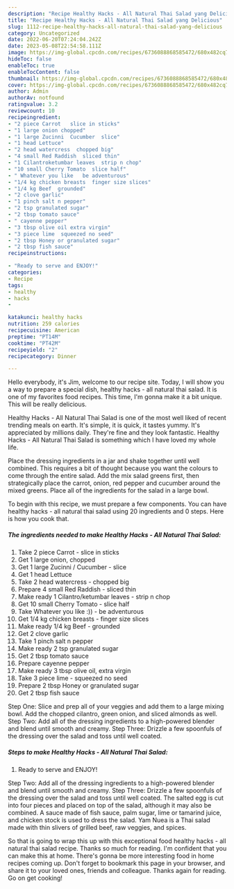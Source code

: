 ```yaml
---
description: "Recipe Healthy Hacks - All Natural Thai Salad yang Delicious"
title: "Recipe Healthy Hacks - All Natural Thai Salad yang Delicious"
slug: 1112-recipe-healthy-hacks-all-natural-thai-salad-yang-delicious
category: Uncategorized
date: 2022-06-20T07:24:04.242Z
date: 2023-05-08T22:54:58.111Z
image: https://img-global.cpcdn.com/recipes/6736088868585472/680x482cq70/healthy-hacks-all-natural-thai-salad-recipe-main-photo.jpg
hideToc: false
enableToc: true
enableTocContent: false
thumbnail: https://img-global.cpcdn.com/recipes/6736088868585472/680x482cq70/healthy-hacks-all-natural-thai-salad-recipe-main-photo.jpg
cover: https://img-global.cpcdn.com/recipes/6736088868585472/680x482cq70/healthy-hacks-all-natural-thai-salad-recipe-main-photo.jpg
author: Admin
authorAv: notfound
ratingvalue: 3.2
reviewcount: 10
recipeingredient:
- "2 piece Carrot   slice in sticks"
- "1 large onion chopped"
- "1 large Zucinni  Cucumber  slice"
- "1 head Lettuce"
- "2 head watercress  chopped big"
- "4 small Red Raddish  sliced thin"
- "1 Cilantroketumbar leaves  strip n chop"
- "10 small Cherry Tomato  slice half"
- " Whatever you like   be adventurous"
- "1/4 kg chicken breasts  finger size slices"
- "1/4 kg Beef  grounded"
- "2 clove garlic"
- "1 pinch salt n pepper"
- "2 tsp granulated sugar"
- "2 tbsp tomato sauce"
- " cayenne pepper"
- "3 tbsp olive oil extra virgin"
- "3 piece lime  squeezed no seed"
- "2 tbsp Honey or granulated sugar"
- "2 tbsp fish sauce"
recipeinstructions:

- "Ready to serve and ENJOY!"
categories:
- Recipe
tags:
- healthy
- hacks
- 

katakunci: healthy hacks  
nutrition: 259 calories
recipecuisine: American
preptime: "PT14M"
cooktime: "PT42M"
recipeyield: "2"
recipecategory: Dinner

---
```



Hello everybody, it's Jim, welcome to our recipe site. Today, I will show you a way to prepare a special dish, healthy hacks - all natural thai salad. It is one of my favorites food recipes. This time, I'm gonna make it a bit unique. This will be really delicious.

Healthy Hacks - All Natural Thai Salad is one of the most well liked of recent trending meals on earth. It's simple, it is quick, it tastes yummy. It's appreciated by millions daily. They're fine and they look fantastic. Healthy Hacks - All Natural Thai Salad is something which I have loved my whole life.

Place the dressing ingredients in a jar and shake together until well combined. This requires a bit of thought because you want the colours to come through the entire salad. Add the mix salad greens first, then strategically place the carrot, onion, red pepper and cucumber around the mixed greens. Place all of the ingredients for the salad in a large bowl.


To begin with this recipe, we must prepare a few components. You can have healthy hacks - all natural thai salad using 20 ingredients and 0 steps. Here is how you cook that.

<!--inarticleads1-->

##### The ingredients needed to make Healthy Hacks - All Natural Thai Salad:

1. Take 2 piece Carrot -  slice in sticks
1. Get 1 large onion, chopped
1. Get 1 large Zucinni / Cucumber - slice
1. Get 1 head Lettuce
1. Take 2 head watercress - chopped big
1. Prepare 4 small Red Raddish - sliced thin
1. Make ready 1 Cilantro/ketumbar leaves - strip n chop
1. Get 10 small Cherry Tomato - slice half
1. Take  Whatever you like :)) - be adventurous
1. Get 1/4 kg chicken breasts - finger size slices
1. Make ready 1/4 kg Beef - grounded
1. Get 2 clove garlic
1. Take 1 pinch salt n pepper
1. Make ready 2 tsp granulated sugar
1. Get 2 tbsp tomato sauce
1. Prepare  cayenne pepper
1. Make ready 3 tbsp olive oil, extra virgin
1. Take 3 piece lime - squeezed no seed
1. Prepare 2 tbsp Honey or granulated sugar
1. Get 2 tbsp fish sauce


Step One: Slice and prep all of your veggies and add them to a large mixing bowl. Add the chopped cilantro, green onion, and sliced almonds as well. Step Two: Add all of the dressing ingredients to a high-powered blender and blend until smooth and creamy. Step Three: Drizzle a few spoonfuls of the dressing over the salad and toss until well coated. 

<!--inarticleads2-->

##### Steps to make Healthy Hacks - All Natural Thai Salad:


1. Ready to serve and ENJOY!

Step Two: Add all of the dressing ingredients to a high-powered blender and blend until smooth and creamy. Step Three: Drizzle a few spoonfuls of the dressing over the salad and toss until well coated. The salted egg is cut into four pieces and placed on top of the salad, although it may also be combined. A sauce made of fish sauce, palm sugar, lime or tamarind juice, and chicken stock is used to dress the salad. Yam Nuea is a Thai salad made with thin slivers of grilled beef, raw veggies, and spices. 

So that is going to wrap this up with this exceptional food healthy hacks - all natural thai salad recipe. Thanks so much for reading. I'm confident that you can make this at home. There's gonna be more interesting food in home recipes coming up. Don't forget to bookmark this page in your browser, and share it to your loved ones, friends and colleague. Thanks again for reading. Go on get cooking!
